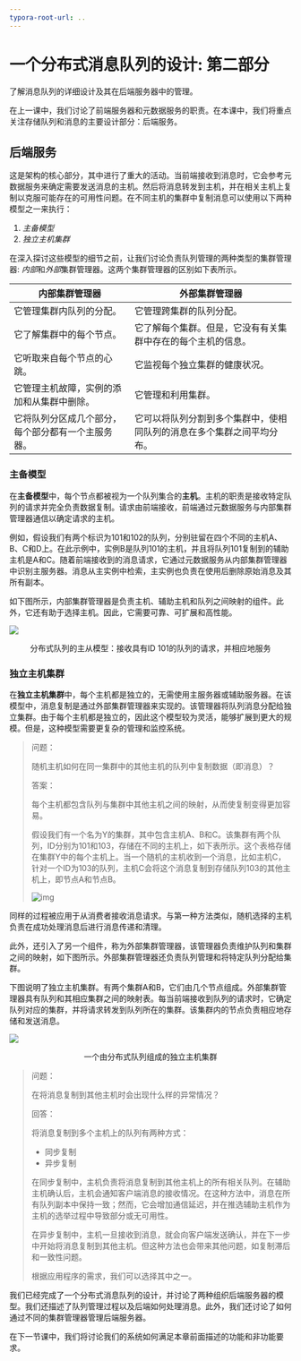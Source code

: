 ```yaml
---
typora-root-url: ..
---
```


# 一个分布式消息队列的设计: 第二部分

了解消息队列的详细设计及其在后端服务器中的管理。

在上一课中，我们讨论了前端服务器和元数据服务的职责。在本课中，我们将重点关注存储队列和消息的主要设计部分：后端服务。

## 后端服务

这是架构的核心部分，其中进行了重大的活动。当前端接收到消息时，它会参考元数据服务来确定需要发送消息的主机。然后将消息转发到主机，并在相关主机上复制以克服可能存在的可用性问题。在不同主机的集群中复制消息可以使用以下两种模型之一来执行：

1. *主备模型*
2. *独立主机集群*

在深入探讨这些模型的细节之前，让我们讨论负责队列管理的两种类型的集群管理器: *内部*和*外部*集群管理器。这两个集群管理器的区别如下表所示。

| **内部集群管理器**                                          | **外部集群管理器**                                          |
| ------------------------------------------------------------ | ------------------------------------------------------------ |
| 它管理集群内队列的分配。                                     | 它管理跨集群的队列分配。                                     |
| 它了解集群中的每个节点。                                     | 它了解每个集群。但是，它没有有关集群中存在的每个主机的信息。 |
| 它听取来自每个节点的心跳。                                 | 它监视每个独立集群的健康状况。                             |
| 它管理主机故障，实例的添加和从集群中删除。                  | 它管理和利用集群。                                          |
| 它将队列分区成几个部分，每个部分都有一个主服务器。         | 它可以将队列分割到多个集群中，使相同队列的消息在多个集群之间平均分布。 |

### 主备模型

在**主备模型**中，每个节点都被视为一个队列集合的**主机**。主机的职责是接收特定队列的请求并完全负责数据复制。请求由前端接收，前端通过元数据服务与内部集群管理器通信以确定请求的主机。

例如，假设我们有两个标识为101和102的队列，分别驻留在四个不同的主机A、B、C和D上。在此示例中，实例B是队列101的主机，并且将队列101复制到的辅助主机是A和C。随着前端接收到的消息请求，它通过元数据服务从内部集群管理器中识别主服务器。消息从主实例中检索，主实例也负责在使用后删除原始消息及其所有副本。

如下图所示，内部集群管理器是负责主机、辅助主机和队列之间映射的组件。此外，它还有助于选择主机。因此，它需要可靠、可扩展和高性能。

![](/img/17-Distributed%20Messaging%20Queue/PrimarySecondaryModelOfDistributedQueue.png)

<center>分布式队列的主从模型：接收具有ID 101的队列的请求，并相应地服务</center>

### 独立主机集群

在**独立主机集群**中，每个主机都是独立的，无需使用主服务器或辅助服务器。在该模型中，消息复制是通过外部集群管理器来实现的。该管理器将队列消息分配给独立集群。由于每个主机都是独立的，因此这个模型较为灵活，能够扩展到更大的规模。但是，这种模型需要更复杂的管理和监控系统。

> 问题：
>
> 随机主机如何在同一集群中的其他主机的队列中复制数据（即消息）？
>
> 答案：
>
> 每个主机都包含队列与集群中其他主机之间的映射，从而使复制变得更加容易。
>
> 假设我们有一个名为Y的集群，其中包含主机A、B和C。该集群有两个队列，ID分别为101和103，存储在不同的主机上，如下表所示。这个表格存储在集群Y中的每个主机上。当一个随机的主机收到一个消息，比如主机C，针对一个ID为103的队列，主机C会将这个消息复制到存储队列103的其他主机上，即节点A和节点B。
>
> ![img](/img/17-Distributed%20Messaging%20Queue/nodeTable.png)

同样的过程被应用于从消费者接收消息请求。与第一种方法类似，随机选择的主机负责在成功处理消息后进行消息传递和清理。

此外，还引入了另一个组件，称为外部集群管理器，该管理器负责维护队列和集群之间的映射，如下图所示。外部集群管理器还负责队列管理和将特定队列分配给集群。

下图说明了独立主机集群。有两个集群A和B，它们由几个节点组成。外部集群管理器具有队列和其相应集群之间的映射表。每当前端接收到队列的请求时，它确定队列对应的集群，并将请求转发到队列所在的集群。该集群内的节点负责相应地存储和发送消息。

![](/img/17-Distributed%20Messaging%20Queue/AClusterOfIndependentHosts.png)

<center>一个由分布式队列组成的独立主机集群</center>

> 问题：
>
> 在将消息复制到其他主机时会出现什么样的异常情况？
>
> 回答：
>
> 将消息复制到多个主机上的队列有两种方式：
>
> * 同步复制
> * 异步复制 
>
> 在同步复制中，主机负责将消息复制到其他主机上的所有相关队列。在辅助主机确认后，主机会通知客户端消息的接收情况。在这种方法中，消息在所有队列副本中保持一致；然而，它会增加通信延迟，并在推选辅助主机作为主机的选举过程中导致部分或无可用性。
>
> 在异步复制中，主机一旦接收到消息，就会向客户端发送确认，并在下一步中开始将消息复制到其他主机。但这种方法也会带来其他问题，如复制滞后和一致性问题。
>
> 根据应用程序的需求，我们可以选择其中之一。

我们已经完成了一个分布式消息队列的设计，并讨论了两种组织后端服务器的模型。我们还描述了队列管理过程以及后端如何处理消息。此外，我们还讨论了如何通过不同的集群管理器管理后端服务器。

在下一节课中，我们将讨论我们的系统如何满足本章前面描述的功能和非功能要求。